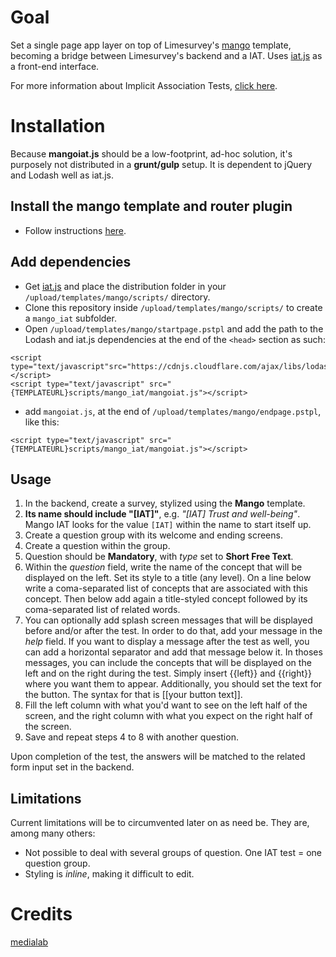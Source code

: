 # Goal
Set a single page app layer on top of Limesurvey's [mango](https://raw.githubusercontent.com/medialab/mango_core) template,
becoming a bridge between Limesurvey's backend and a IAT. Uses [iat.js](https://github.com/medialab/iat.js) as a front-end interface.

For more information about Implicit Association Tests, [click here](https://implicit.harvard.edu/implicit/education.html).

# Installation
Because **mangoiat.js** should be a low-footprint, ad-hoc solution, it's purposely not distributed in a **grunt/gulp** setup.
It is dependent to jQuery and Lodash well as iat.js.

## Install the mango template and router plugin
* Follow instructions [here](https://github.com/medialab/mango_core#readme).

## Add dependencies
* Get [iat.js](https://github.com/medialab/iat.js) and place the distribution folder in your `/upload/templates/mango/scripts/` directory.
* Clone this repository inside `/upload/templates/mango/scripts/` to create a `mango_iat` subfolder.
* Open `/upload/templates/mango/startpage.pstpl` and add the path to the Lodash and iat.js dependencies at the end of the `<head>` section as such:

```
<script type="text/javascript"src="https://cdnjs.cloudflare.com/ajax/libs/lodash.js/3.10.1/lodash.min.js"></script>
<script type="text/javascript" src="{TEMPLATEURL}scripts/mango_iat/mangoiat.js"></script>
```

* add `mangoiat.js`, at the end of `/upload/templates/mango/endpage.pstpl`, like this:

```
<script type="text/javascript" src="{TEMPLATEURL}scripts/mango_iat/mangoiat.js"></script>
```

## Usage
1. In the backend, create a survey, stylized using the **Mango** template.
2. **Its name should include "[IAT]"**, e.g. _"[IAT] Trust and well-being"_. Mango IAT looks for the value `[IAT]` within the name to start itself up.
3. Create a question group with its welcome and ending screens.
4. Create a question within the group.
5. Question should be **Mandatory**, with _type_ set to **Short Free Text**.
6. Within the _question_ field, write the name of the concept that will be displayed on the left. Set its style to a title (any level). On a line below write a coma-separated list of concepts that are associated with this concept. Then below add again a title-styled concept followed by its coma-separated list of related words.
7. You can optionally add splash screen messages that will be displayed before and/or after the test. In order to do that, add your message in the _help_ field. If you want to display a message after the test as well, you can add a horizontal separator and add that message below it. In thoses messages, you can include the concepts that will be displayed on the left and on the right during the test. Simply insert {{left}} and {{right}} where you want them to appear. Additionally, you should set the text for the button. The syntax for that is [[your button text]].
8. Fill the left column with what you'd want to see on the left half of the screen, and the right column with what you expect on the right half of the screen.
9. Save and repeat steps 4 to 8 with another question.

Upon completion of the test, the answers will be matched to the related form input set in the backend.

## Limitations
Current limitations will be to circumvented later on as need be. They are, among many others:
* Not possible to deal with several groups of question. One IAT test = one question group.
* Styling is _inline_, making it difficult to edit.


# Credits
[medialab](http://www.medialab.sciences-po.fr/)
